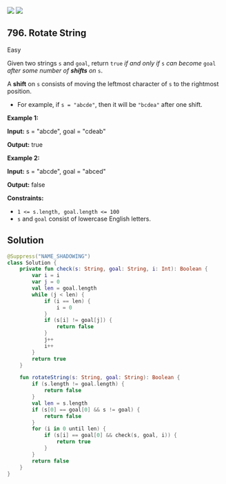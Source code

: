 [![](https://img.shields.io/github/stars/javadev/LeetCode-in-Kotlin?label=Stars&style=flat-square)](https://github.com/javadev/LeetCode-in-Kotlin)
[![](https://img.shields.io/github/forks/javadev/LeetCode-in-Kotlin?label=Fork%20me%20on%20GitHub%20&style=flat-square)](https://github.com/javadev/LeetCode-in-Kotlin/fork)

## 796\. Rotate String

Easy

Given two strings `s` and `goal`, return `true` _if and only if_ `s` _can become_ `goal` _after some number of **shifts** on_ `s`.

A **shift** on `s` consists of moving the leftmost character of `s` to the rightmost position.

*   For example, if `s = "abcde"`, then it will be `"bcdea"` after one shift.

**Example 1:**

**Input:** s = "abcde", goal = "cdeab"

**Output:** true

**Example 2:**

**Input:** s = "abcde", goal = "abced"

**Output:** false

**Constraints:**

*   `1 <= s.length, goal.length <= 100`
*   `s` and `goal` consist of lowercase English letters.

## Solution

```kotlin
@Suppress("NAME_SHADOWING")
class Solution {
    private fun check(s: String, goal: String, i: Int): Boolean {
        var i = i
        var j = 0
        val len = goal.length
        while (j < len) {
            if (i == len) {
                i = 0
            }
            if (s[i] != goal[j]) {
                return false
            }
            j++
            i++
        }
        return true
    }

    fun rotateString(s: String, goal: String): Boolean {
        if (s.length != goal.length) {
            return false
        }
        val len = s.length
        if (s[0] == goal[0] && s != goal) {
            return false
        }
        for (i in 0 until len) {
            if (s[i] == goal[0] && check(s, goal, i)) {
                return true
            }
        }
        return false
    }
}
```